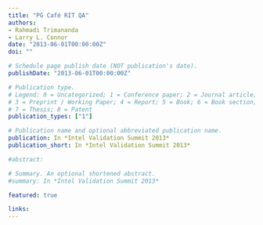 ```yaml
---
title: "PG Café RIT QA"
authors:
- Rahmadi Trimananda
- Larry L. Connor
date: "2013-06-01T00:00:00Z"
doi: ""

# Schedule page publish date (NOT publication's date).
publishDate: "2013-06-01T00:00:00Z"

# Publication type.
# Legend: 0 = Uncategorized; 1 = Conference paper; 2 = Journal article;
# 3 = Preprint / Working Paper; 4 = Report; 5 = Book; 6 = Book section;
# 7 = Thesis; 8 = Patent
publication_types: ["1"]

# Publication name and optional abbreviated publication name.
publication: In *Intel Validation Summit 2013*
publication_short: In *Intel Validation Summit 2013*

#abstract: 

# Summary. An optional shortened abstract.
#summary: In *Intel Validation Summit 2013*

featured: true

links:
---
```

